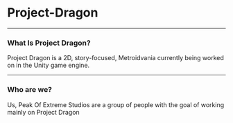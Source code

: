 # Project-Dragon
***
### What Is Project Dragon?
Project Dragon is a 2D, story-focused, Metroidvania currently being worked on in the Unity game engine.

***
### Who are we?
Us, Peak Of Extreme Studios are a group of people with the goal of working mainly on Project Dragon

